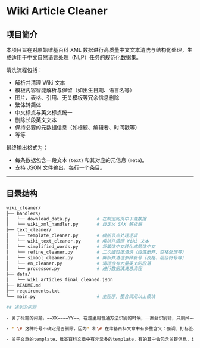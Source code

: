 # Wiki Article Cleaner

## 项目简介

本项目旨在对原始维基百科 XML 数据进行高质量中文文本清洗与结构化处理，生成适用于中文自然语言处理（NLP）任务的规范化数据集。

清洗流程包括：
- 解析并清理 Wiki 文本
- 模板内容智能解析与保留（如出生日期、语言名等）
- 图片、表格、引用、无关模板等冗余信息删除
- 繁体转简体
- 中文标点与英文标点统一
- 删除长段英文文本
- 保持必要的元数据信息（如标题、编辑者、时间戳等）
- 等等

最终输出格式为：
- 每条数据包含一段文本 (`text`) 和其对应的元信息 (`meta`)。
- 支持 JSON 文件输出，每行一个条目。

---

## 目录结构

```bash
wiki_cleaner/
├── handlers/
│   └── download_data.py          # 在制定网页中下载数据
│   └── wiki_xml_handler.py       # 自定义 SAX 解析器
├── text_cleaner/
│   └── template_cleaner.py       # 模板节点处理逻辑
│   └── wiki_text_cleaner.py      # 解析并清理 Wiki 文本
│   └── simplified_words.py       # 将繁体中文转化成简体中文
│   └── refine_cleaner.py         # 二次细粒度清洗（段落断开、空格处理等）
│   └── simbol_cleaner.py         # 解析并清理多种符号（表格、层级符号等）
│   └── en_cleaner.py             # 清理含有大量英文的段落
│   └── processor.py              # 进行数据清洗总流程
├── data/
│   └── wiki_articles_final_cleaned.json
├── README.md
├── requirements.txt
└── main.py                       # 主程序，整合调用以上模块

## 遇到的问题

- 关于标题的问题，==XX====YY==，在这里用普通方法识别的时候，一直会识别错，只删掉==XX====，后来采用前后删掉一样数量的“=”就可以轻松解决问题。一开始想要删掉所有的标题，因为有的标题下因为是链接，在数据清洗的时候会被删掉，会导致标题下没有正文的情况。后来还是保留了标题但是进行识别操作，识别标题下是否有正文再决定是否删除标题。

- * \# 这种符号不确定是否删除，因为* 和\# 在维基百科文章中有多重含义：强调、打标签、表示结构的层级、表示有序和无序列表等等，在不同情况下怎么处理不同的符号，是需要花多一点的时间来套路的

- 关于文章的template，维基百科文章中有非常多的template，有的其中会包含关键信息，比如英文名、出生年月、转接链接，这些信息在句子中是有用信息，不能直接删除，但是有的template表示的是JAVA的格式、html网页本身的注释等等，甚至在维基百科文章内部也可以自己定义不同的模版，比如军事模块等等。不同的template处理起来会比较麻烦。另外，还有类似{{PRC admin/navcat\|41/03/29/200/000}} 这种模版，专门用于中国行政区划页面的分类和导航。如果不删除，需要自行查找信息对应；如果删除会导致句子成分缺失。
